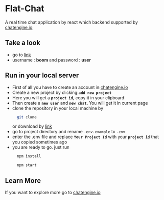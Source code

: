 # Flat-Chat

A real time chat application by react which backend supported by [chatengine.io](https://chatengine.io/)

## Take a look

* go to [link]()
* username : __boom__ and password : __user__

## Run in your local server

* First of all you have to create an account in [chatengine.io](https://chatengine.io/)
* Create a new project by clicking __``add new project``__
* Here you will get a __``project id``__, copy it in your clipboard
* Then create a __``new user``__ and __``new chat``__. You will get it in current page
* clone the repository in your local machine by
  ```bash 
    git clone
  ```
  or download by
  [link]()
* go to project directory and rename ``.env-example`` to ``.env``
* enter the .env file and replace __``Your Project Id``__ with your __``project id``__ that you copied sometimes ago
* you are ready to go. just run
    ```bash
      npm install

      npm start
    ```

## Learn More
If you want to explore more go to [chatengine.io](https://chatengine.io/)